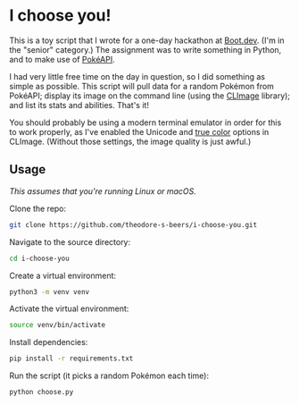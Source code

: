 # I choose you!

This is a toy script that I wrote for a one-day hackathon at
[Boot.dev](https://boot.dev/). (I'm in the "senior" category.) The assignment
was to write something in Python, and to make use of
[PokéAPI](https://pokeapi.co/).

I had very little free time on the day in question, so I did something as simple
as possible. This script will pull data for a random Pokémon from PokéAPI;
display its image on the command line (using the
[CLImage](https://github.com/pnappa/CLImage) library); and list its stats and
abilities. That's it!

You should probably be using a modern terminal emulator in order for this to
work properly, as I've enabled the Unicode and
[true color](https://en.wikipedia.org/wiki/Color_depth#True_color_%2824-bit%29)
options in CLImage. (Without those settings, the image quality is just awful.)

## Usage

_This assumes that you're running Linux or macOS._

Clone the repo:

```sh
git clone https://github.com/theodore-s-beers/i-choose-you.git
```

Navigate to the source directory:

```sh
cd i-choose-you
```

Create a virtual environment:

```sh
python3 -m venv venv
```

Activate the virtual environment:

```sh
source venv/bin/activate
```

Install dependencies:

```sh
pip install -r requirements.txt
```

Run the script (it picks a random Pokémon each time):

```sh
python choose.py
```
